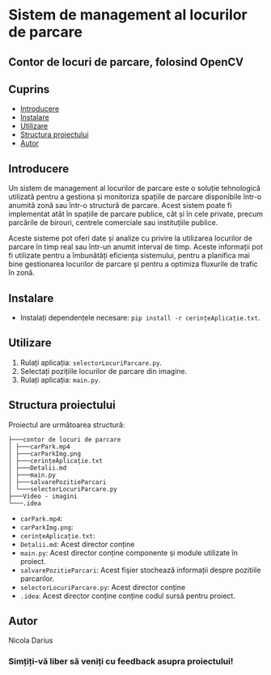 # Sistem de management al locurilor de parcare
## Contor de locuri de parcare, folosind OpenCV

## Cuprins
- [Introducere](#introducere)
- [Instalare](#instalare)
- [Utilizare](#utilizare)
- [Structura proiectului](#structura-proiectului)
- [Autor](#autor)

## Introducere
Un sistem de management al locurilor de parcare este o soluție tehnologică utilizată pentru a gestiona și monitoriza spațiile de parcare disponibile într-o anumită zonă sau într-o structură de parcare. Acest sistem poate fi implementat atât în spațiile de parcare publice, cât și în cele private, precum parcările de birouri, centrele comerciale sau instituțiile publice.

Aceste sisteme pot oferi date și analize cu privire la utilizarea locurilor de parcare în timp real sau într-un anumit interval de timp. Aceste informații pot fi utilizate pentru a îmbunătăți eficiența sistemului, pentru a planifica mai bine gestionarea locurilor de parcare și pentru a optimiza fluxurile de trafic în zonă.

## Instalare
- Instalați dependențele necesare: `pip install -r cerințeAplicație.txt`.

## Utilizare
1. Rulați aplicația: `selectorLocuriParcare.py`.
2. Selectați pozițiile locurilor de parcare din imagine.
3. Rulați aplicația: `main.py`.

## Structura proiectului
Proiectul are următoarea structură:
    

    ├───contor de locuri de parcare
    │ ├───carPark.mp4
    │ ├───carParkImg.png
    │ ├───cerințeAplicație.txt
    │ ├───Detalii.md
    │ ├───main.py
    │ ├───salvarePozitieParcari
    │ └───selectorLocuriParcare.py
    ├───Video - imagini
    └───.idea

- `carPark.mp4`:
- `carParkImg.png`: 
- `cerințeAplicație.txt`: 
- `Detalii.md`: Acest director conține
- `main.py`: Acest director conține componente și module utilizate în proiect.
- `salvarePozitieParcari`: Acest fişier stochează informații despre pozitiile parcarilor.
- `selectorLocuriParcare.py`: Acest director conține 
- `.idea`: Acest director conține conține codul sursă pentru proiect.

## Autor
Nicola Darius

### Simțiți-vă liber să veniți cu feedback asupra proiectului!
